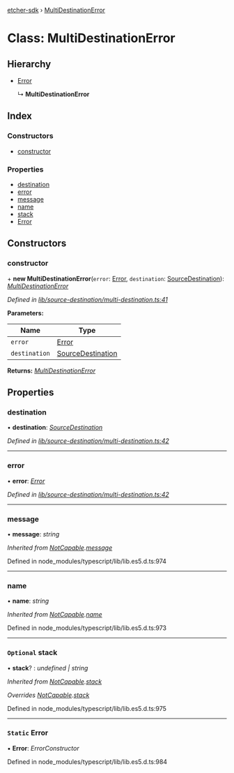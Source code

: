 [etcher-sdk](../README.md) › [MultiDestinationError](multidestinationerror.md)

# Class: MultiDestinationError

## Hierarchy

* [Error](notcapable.md#static-error)

  ↳ **MultiDestinationError**

## Index

### Constructors

* [constructor](multidestinationerror.md#constructor)

### Properties

* [destination](multidestinationerror.md#destination)
* [error](multidestinationerror.md#error)
* [message](multidestinationerror.md#message)
* [name](multidestinationerror.md#name)
* [stack](multidestinationerror.md#optional-stack)
* [Error](multidestinationerror.md#static-error)

## Constructors

###  constructor

\+ **new MultiDestinationError**(`error`: [Error](notcapable.md#static-error), `destination`: [SourceDestination](sourcedestination.md)): *[MultiDestinationError](multidestinationerror.md)*

*Defined in [lib/source-destination/multi-destination.ts:41](https://github.com/balena-io-modules/etcher-sdk/blob/b5a0409/lib/source-destination/multi-destination.ts#L41)*

**Parameters:**

Name | Type |
------ | ------ |
`error` | [Error](notcapable.md#static-error) |
`destination` | [SourceDestination](sourcedestination.md) |

**Returns:** *[MultiDestinationError](multidestinationerror.md)*

## Properties

###  destination

• **destination**: *[SourceDestination](sourcedestination.md)*

*Defined in [lib/source-destination/multi-destination.ts:42](https://github.com/balena-io-modules/etcher-sdk/blob/b5a0409/lib/source-destination/multi-destination.ts#L42)*

___

###  error

• **error**: *[Error](notcapable.md#static-error)*

*Defined in [lib/source-destination/multi-destination.ts:42](https://github.com/balena-io-modules/etcher-sdk/blob/b5a0409/lib/source-destination/multi-destination.ts#L42)*

___

###  message

• **message**: *string*

*Inherited from [NotCapable](notcapable.md).[message](notcapable.md#message)*

Defined in node_modules/typescript/lib/lib.es5.d.ts:974

___

###  name

• **name**: *string*

*Inherited from [NotCapable](notcapable.md).[name](notcapable.md#name)*

Defined in node_modules/typescript/lib/lib.es5.d.ts:973

___

### `Optional` stack

• **stack**? : *undefined | string*

*Inherited from [NotCapable](notcapable.md).[stack](notcapable.md#optional-stack)*

*Overrides [NotCapable](notcapable.md).[stack](notcapable.md#optional-stack)*

Defined in node_modules/typescript/lib/lib.es5.d.ts:975

___

### `Static` Error

▪ **Error**: *ErrorConstructor*

Defined in node_modules/typescript/lib/lib.es5.d.ts:984
